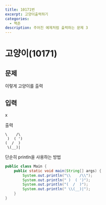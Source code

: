 ```yaml
---
title: 10171번
excerpt: 고양이출력하기
categories:
  - 백준
description: 주어진 예제처럼 출력하는 문제 3
---
```


# 고양이\(10171\)

## 문제

이렇게 고양이를 출력

## 입력

x

출력

```text
\    /\
 )  ( ')
(  /  )
 \(__)|
```

단순히 println을 사용하는 방법

```java
public class Main {
    public static void main(String[] args) {
        System.out.println("\\    /\\");
        System.out.println(" )  ( ')");
        System.out.println("(  /  )");
        System.out.println(" \\(__)|");
    }
}
```

